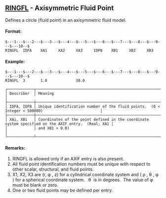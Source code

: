 ## [RINGFL](https://nexus.hexagon.com/documentationcenter/bundle/MSC_Nastran_2022.4/page/Nastran_Combined_Book/qrg/bulkqrs/TOC.RINGFL.xhtml) - Axisymmetric Fluid Point

Defines a circle (fluid point) in an axisymmetric fluid model.

#### Format:

```nastran
$---1---$---2---$---3---$---4---$---5---$---6---$---7---$---8---$---9---$---10--$
RINGFL  IDFA    XA1     XA2     XA3     IDFB    XB1     XB2     XB3             
```

#### Example:

```nastran
$---1---$---2---$---3---$---4---$---5---$---6---$---7---$---8---$---9---$---10--$
RINGFL  3       1.0             30.0                                            
```

```text
┌────────────┬────────────────────────────────────────────────────────────────────────────────────────────────────┐
│ Describer  │ Meaning                                                                                            │
├────────────┼────────────────────────────────────────────────────────────────────────────────────────────────────┤
│ IDFA, IDFB │ Unique identification number of the fluid points.  (0 < Integer < 500000)                          │
├────────────┼────────────────────────────────────────────────────────────────────────────────────────────────────┤
│ XAi, XBi   │ Coordinates of the point defined in the coordinate system specified on the AXIF entry.  (Real; XA1 │
│            │ and XB1 > 0.0)                                                                                     │
└────────────┴────────────────────────────────────────────────────────────────────────────────────────────────────┘
```

#### Remarks:

1. RINGFL is allowed only if an AXIF entry is also present.
2. All fluid point identification numbers must be unique with respect to other scalar, structural, and fluid points.
3. X1, X2, X3 are (r,  φ , z) for a cylindrical coordinate system and ( ρ ,  θ ,  φ ) for a spherical coordinate system.   θ  is in degrees.  The value of  φ  must be blank or zero.
4. One or two fluid points may be defined per entry.
